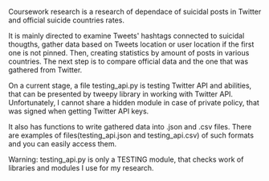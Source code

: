 Coursework research is a research of dependace of suicidal posts in Twitter and official suicide countries rates.

It is mainly directed to examine Tweets' hashtags connected to suicidal thougths, gather data based on Tweets location
or user location if the first one is not pinned. Then, creating statistics by amount of posts in various countries.
The next step is to compare official data and the one that was gathered from Twitter.

On a current stage, a file testing_api.py is testing Twitter API and abilities, that can be presented by tweepy library
in working with Twitter API. Unfortunately, I cannot share a hidden module in case of private policy, that was signed
when getting Twitter API keys.

It also has functions to write gathered data into .json and .csv files. There are examples of files(testing_api.json and
testing_api.csv) of such formats and you can easily access them.

Warning: testing_api.py is only a TESTING module, that checks work of libraries and modules I use for my research.

